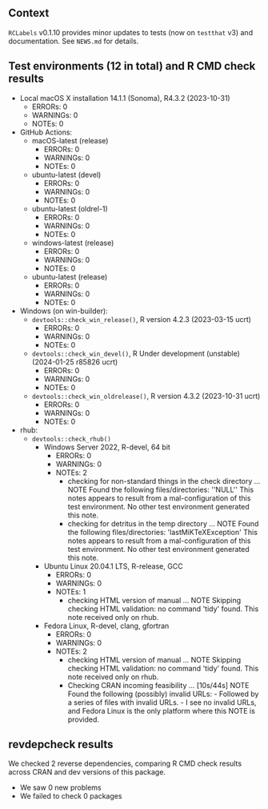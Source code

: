 ## Context

`RCLabels` v0.1.10
provides minor updates to tests 
(now on `testthat` v3) and documentation.
See `NEWS.md` for details.


## Test environments (12 in total) and R CMD check results

* Local macOS X installation 14.1.1 (Sonoma), R4.3.2 (2023-10-31)
    * ERRORs: 0
    * WARNINGs: 0
    * NOTEs: 0
* GitHub Actions:
    * macOS-latest (release)
        * ERRORs: 0
        * WARNINGs: 0
        * NOTEs: 0
    * ubuntu-latest (devel)
        * ERRORs: 0
        * WARNINGs: 0
        * NOTEs: 0
    * ubuntu-latest (oldrel-1)
        * ERRORs: 0
        * WARNINGs: 0
        * NOTEs: 0
    * windows-latest (release)
        * ERRORs: 0
        * WARNINGs: 0
        * NOTEs: 0
    * ubuntu-latest (release)
        * ERRORs: 0
        * WARNINGs: 0
        * NOTEs: 0
* Windows (on win-builder):
    * `devtools::check_win_release()`, R version 4.2.3 (2023-03-15 ucrt)
        * ERRORs: 0
        * WARNINGs: 0
        * NOTEs: 0
    * `devtools::check_win_devel()`, R Under development (unstable) (2024-01-25 r85826 ucrt)
        * ERRORs: 0
        * WARNINGs: 0
        * NOTEs: 0
    * `devtools::check_win_oldrelease()`, R version 4.3.2 (2023-10-31 ucrt)
        * ERRORs: 0
        * WARNINGs: 0
        * NOTEs: 0
* rhub:
    * `devtools::check_rhub()`
        * Windows Server 2022, R-devel, 64 bit
            * ERRORs: 0
            * WARNINGs: 0
            * NOTEs: 2
              - checking for non-standard things in the check directory ... NOTE
                Found the following files/directories:
                ''NULL''
                This notes appears to result from a mal-configuration 
                of this test environment. 
                No other test environment generated this note.
              - checking for detritus in the temp directory ... NOTE
                Found the following files/directories:
                'lastMiKTeXException'
                This notes appears to result from a mal-configuration 
                of this test environment. 
                No other test environment generated this note.
        * Ubuntu Linux 20.04.1 LTS, R-release, GCC
            * ERRORs: 0
            * WARNINGs: 0
            * NOTEs: 1
              - checking HTML version of manual ... NOTE
                Skipping checking HTML validation: no command 'tidy' found. 
                This note received only on rhub.
        * Fedora Linux, R-devel, clang, gfortran
            * ERRORs: 0
            * WARNINGs: 0
            * NOTEs: 2
              - checking HTML version of manual ... NOTE
                Skipping checking HTML validation: no command 'tidy' found. 
                This note received only on rhub.
              - Checking CRAN incoming feasibility ... [10s/44s] NOTE
                Found the following (possibly) invalid URLs:
                    - Followed by a series of files with invalid URLs.
                    - I see no invalid URLs, 
                      and Fedora Linux is the only platform where this 
                      NOTE is provided.

    
    
## revdepcheck results

We checked 2 reverse dependencies, comparing R CMD check results across CRAN and dev versions of this package.

 * We saw 0 new problems
 * We failed to check 0 packages
